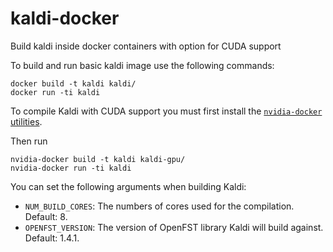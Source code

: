 # kaldi-docker
 Build kaldi inside docker containers with option for CUDA support

To build and run basic kaldi image use the following commands:

```
docker build -t kaldi kaldi/
docker run -ti kaldi
```

To compile Kaldi with CUDA support you must first install the 
[`nvidia-docker` utilities](https://github.com/NVIDIA/nvidia-docker/releases).

Then run

```
nvidia-docker build -t kaldi kaldi-gpu/
nvidia-docker run -ti kaldi
```

You can set the following arguments when building Kaldi:

- `NUM_BUILD_CORES`: The numbers of cores used for the compilation. Default: 8.
- `OPENFST_VERSION`: The version of OpenFST library Kaldi will build against. Default: 1.4.1.

